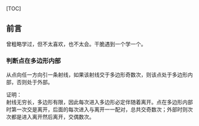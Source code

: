 [TOC]

## 前言

曾粗略学过，但不太喜欢，也不太会。干脆遇到一个学一个。

### 判断点在多边形内部

从点向任一方向引一条射线，如果该射线交于多边形奇数次，则该点处于多边形内部，否则处于外部。

证明：  
射线无穷长，多边形有限，因此每次进入多边形必定伴随着离开。点在多边形内部时第一次交是离开，后面的每次进入与离开一一配对，总共交奇数次；外部时则次次都是进入离开然后离开，交偶数次。